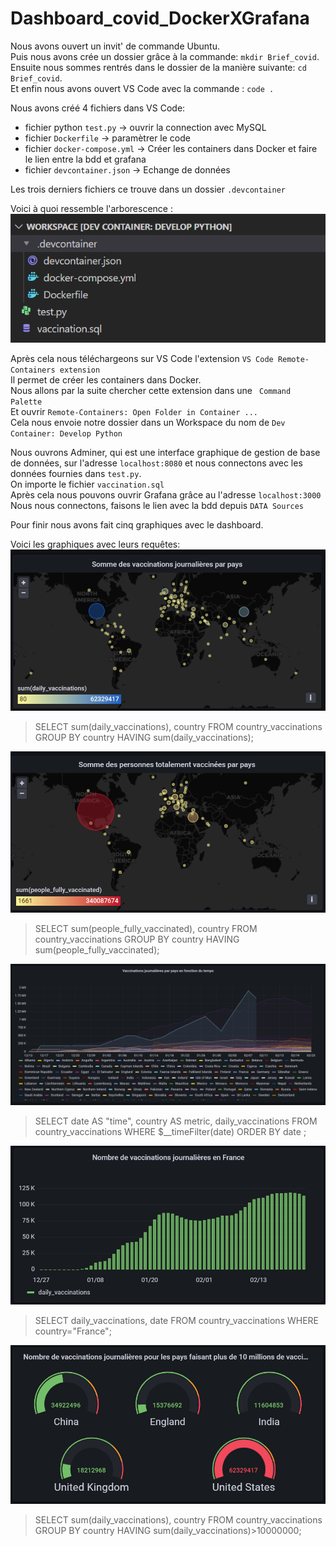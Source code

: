 # Dashboard_covid_DockerXGrafana

Nous avons ouvert un invit' de commande Ubuntu.  
Puis nous avons crée un dossier grâce à la commande: `mkdir Brief_covid`.  
Ensuite nous sommes rentrés dans le dossier de la manière suivante: `cd Brief_covid`.     
Et enfin nous avons ouvert VS Code avec la commande : `code .`  

Nous avons créé 4 fichiers dans VS Code:

 - fichier python `test.py` -> ouvrir la connection avec MySQL  
 - fichier `Dockerfile` -> paramètrer le code  
 - fichier `docker-compose.yml` -> Créer les containers dans Docker et faire le lien entre la bdd et grafana
 - fichier `devcontainer.json` -> Echange de données

Les trois derniers fichiers ce trouve dans un dossier `.devcontainer`

Voici à quoi ressemble l'arborescence :  
![arborescence](/arborescence.png)

Après cela nous téléchargeons sur VS Code l'extension `VS Code Remote-Containers extension`  
Il permet de créer les containers dans Docker.  
Nous allons par la suite chercher cette extension dans une ` Command Palette`  
Et ouvrir `Remote-Containers: Open Folder in Container ...`  
Cela nous envoie notre dossier dans un Workspace du nom de `Dev Container: Develop Python`  

Nous ouvrons Adminer, qui est une interface graphique de gestion de base de données, sur l'adresse `localhost:8080` et nous connectons avec les données fournies dans `test.py`.  
On importe le fichier `vaccination.sql`    
Après cela nous pouvons ouvrir Grafana grâce au l'adresse `localhost:3000`  
Nous nous connectons, faisons le lien avec la bdd depuis `DATA Sources`  

Pour finir nous avons fait cinq graphiques avec le dashboard.

Voici les graphiques avec leurs requêtes:
![dash1](/dash1.png)  
>SELECT sum(daily_vaccinations), country FROM country_vaccinations GROUP BY country HAVING sum(daily_vaccinations);  


![dash2](/dash2.png)  
>SELECT sum(people_fully_vaccinated), country FROM country_vaccinations GROUP BY country HAVING sum(people_fully_vaccinated); 


![dash3](/dash3.png)
>SELECT  date AS "time", country AS metric, daily_vaccinations FROM country_vaccinations WHERE $__timeFilter(date) ORDER BY date ;   


![dash4](/dash4.png)  
>SELECT daily_vaccinations, date FROM country_vaccinations WHERE country="France";    


![dash5](/dash5.png)  
>SELECT sum(daily_vaccinations), country FROM country_vaccinations GROUP BY country HAVING sum(daily_vaccinations)>10000000;      
